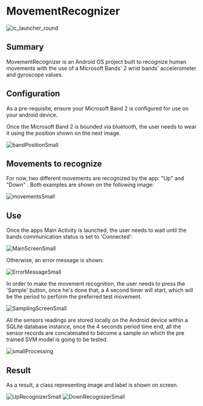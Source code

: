 # MovementRecognizer
![ic_launcher_round](https://user-images.githubusercontent.com/61889565/92423972-d9ee7480-f137-11ea-9511-7e7b0b14fa6a.png)

## Summary
MovementRecognizer is an Android OS project built to recognize human movements with the use of a Microsoft Bands' 2 wrist bands' accelerometer and gyroscope values.

## Configuration
As a pre-requisite, ensure your Microsoft Band 2 is configured for use on your android device.

Once the Microsoft Band 2 is bounded via bluetooth, the user needs to wear it using the position shown on the next image.

![bandPositionSmall](https://user-images.githubusercontent.com/61889565/92423971-d955de00-f137-11ea-970f-2356c3f950de.jpg)

## Movements to recognize
For now, two different movements are recognized by the app: "Up" and "Down" . Both examples are shown on the following image:

![movementsSmall](https://user-images.githubusercontent.com/61889565/92424924-8cbfd200-f13a-11ea-99e3-c8de8693f26e.png)

## Use
Once the apps Main Activity is launched, the user needs to wait until the bands communication status is set to 'Connected':

![MainScreenSmall](https://user-images.githubusercontent.com/61889565/92423976-da870b00-f137-11ea-8aff-13c9ec574c44.png)

Otherwise, an error message is shown:

![ErrorMessageSmall](https://user-images.githubusercontent.com/61889565/92425446-2340c300-f13c-11ea-96d7-f55b1941f38c.png)

In order to make the movement recognition, the user needs to press the 'Sample' button, once he's done that, a 4 second timer will start, which will be the period to perform the preferred test movement.

![SamplingScreenSmall](https://user-images.githubusercontent.com/61889565/92423974-da870b00-f137-11ea-8bf5-4a9cc3a22101.png)

All the sensors readings are stored locally on the Android device within a SQLite database instance, once the 4 seconds period time end, all the sensor records are concatenated to become a sample on which the pre trained SVM model is going to be tested.    

![smallProcessing](https://user-images.githubusercontent.com/61889565/92513339-fe446280-f1c4-11ea-8584-56e2e15677eb.png)

## Result
As a result, a class representing image and label is shown on screen.

![UpRecognizerSmall](https://user-images.githubusercontent.com/61889565/92423977-db1fa180-f137-11ea-8653-88ad23bc626a.png)
![DownRecognizerSmall](https://user-images.githubusercontent.com/61889565/92423980-db1fa180-f137-11ea-9240-6128fc20099e.png)

